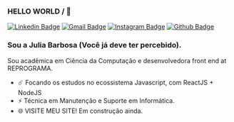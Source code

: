### HELLO WORLD / 👋 ###

[![Linkedin Badge](https://img.shields.io/badge/-LinkedIn-blue?style=flat-square&logo=Linkedin&logoColor=white&link=https://www.linkedin.com/in/rebeccamanzi/)](https://www.linkedin.com/in/juliabarbosa001/)
[![Gmail Badge](https://img.shields.io/badge/-Gmail-c14438?style=flat-square&logo=Gmail&logoColor=white&link=mailto:rebeccamanzi@gmail.com)](mailto:juiolanda@hotmail.com)
[![Instagram Badge](https://img.shields.io/badge/-Instagram-C13584?style=flat-square&labelColor=C13584&logo=instagram&logoColor=white&link=https://www.instagram.com/codepwr/)](https://www.instagram.com/its_juliaalves/)
[![Github Badge](https://img.shields.io/badge/-Github-000?style=flat-square&logo=Github&logoColor=white&link=https://github.com/lucasgdb)](https://github.com/JuliaBarbosa-dev)

### Sou a Julia Barbosa (Você já deve ter percebido).

Sou acadêmica em Ciência da Computação e desenvolvedora front end at REPROGRAMA.

 - ☄️ Focando os estudos no ecossistema Javascript, com ReactJS + NodeJS
 - ⚡ Técnica em Manutenção e Suporte em Informática.
 - 🌐 VISITE MEU SITE! Em construção ainda.
